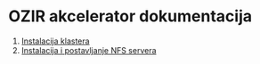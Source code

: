 # OZIR akcelerator dokumentacija

1. [Instalacija klastera](./Instalacija_clustera.md)
2. [Instalacija i postavljanje NFS servera](./NFS_instalacija.md)